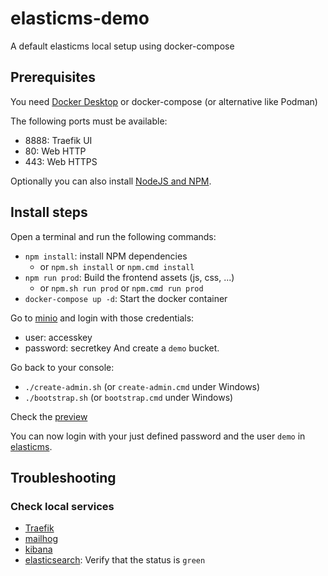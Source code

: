 # elasticms-demo
A default elasticms local setup using docker-compose

## Prerequisites

You need [Docker Desktop](https://www.docker.com/get-started) or docker-compose (or alternative like Podman)
 
The following ports must be available:
 - 8888: Traefik UI
 - 80: Web HTTP
 - 443: Web HTTPS

Optionally you can also install [NodeJS and NPM](https://docs.npmjs.com/downloading-and-installing-node-js-and-npm). 


## Install steps

Open a terminal and run the following commands:
- `npm install`: install NPM dependencies
  - or `npm.sh install` or `npm.cmd install` 
- `npm run prod`: Build the frontend assets (js, css, ...)
  - or `npm.sh run prod` or `npm.cmd run prod`
- `docker-compose up -d`: Start the docker container

Go to [minio](http://minio.localhost/login) and login with those credentials:
- user: accesskey
- password: secretkey
  And create a `demo` bucket.

Go back to your console:
- `./create-admin.sh` (or `create-admin.cmd` under Windows)
- `./bootstrap.sh` (or `bootstrap.cmd` under Windows)

Check the [preview](http://demo-preview.localhost/slideshow/toto)

You can now login with your just defined password and the user `demo` in [elasticms](http://demo-admin.localhost/dashboard).

## Troubleshooting

### Check local services

 - [Traefik](http://localhost:8888) 
 - [mailhog](http://mailhog.localhost) 
 - [kibana](http://kibana.localhost) 
 - [elasticsearch](http://es.localhost/_cluster/health): Verify that the status is `green`

